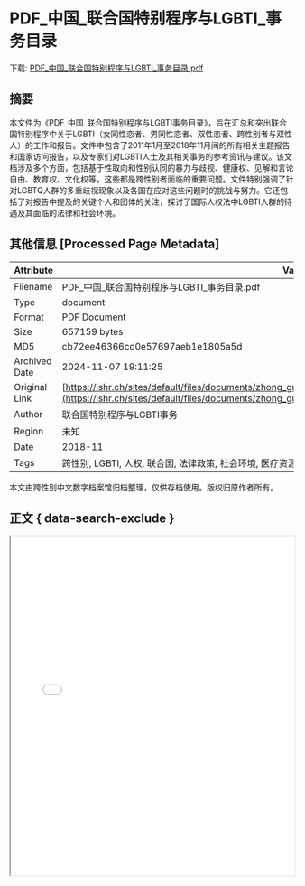 # PDF_中国_联合国特别程序与LGBTI_事务目录

<!-- tcd_download_link -->
下载: <a href="PDF_中国_联合国特别程序与LGBTI_事务目录.pdf" download>PDF_中国_联合国特别程序与LGBTI_事务目录.pdf</a>
<!-- tcd_download_link_end -->

## 摘要

<!-- tcd_abstract -->
本文件为《PDF_中国_联合国特别程序与LGBTI事务目录》，旨在汇总和突出联合国特别程序中关于LGBTI（女同性恋者、男同性恋者、双性恋者、跨性别者与双性人）的工作和报告。文件中包含了2011年1月至2018年11月间的所有相关主题报告和国家访问报告，以及专家们对LGBTI人士及其相关事务的参考资讯与建议。该文档涉及多个方面，包括基于性取向和性别认同的暴力与歧视、健康权、见解和言论自由、教育权、文化权等，这些都是跨性别者面临的重要问题。文件特别强调了针对LGBTQ人群的多重歧视现象以及各国在应对这些问题时的挑战与努力。它还包括了对报告中提及的关键个人和团体的关注，探讨了国际人权法中LGBTI人群的待遇及其面临的法律和社会环境。

<!-- tcd_abstract_end -->

## 其他信息 [Processed Page Metadata]

| Attribute       | Value                                  |
|-----------------|----------------------------------------|
| Filename        | PDF_中国_联合国特别程序与LGBTI_事务目录.pdf                             |
| Type            | document                                 |
| Format          | PDF Document                               |
| Size            | 657159 bytes                           |
| MD5             | cb72ee46366cd0e57697aeb1e1805a5d                                  |
| Archived Date   | 2024-11-07 19:11:25                             |
| Original Link   | [https://ishr.ch/sites/default/files/documents/zhong_guo_lgbtihe_te_bie_cheng_xu_final_verified_updated.pdf](https://ishr.ch/sites/default/files/documents/zhong_guo_lgbtihe_te_bie_cheng_xu_final_verified_updated.pdf)                         |
| Author          | 联合国特别程序与LGBTI事务                               |
| Region          | 未知                               |
| Date            | 2018-11                                 |
| Tags            | 跨性别, LGBTI, 人权, 联合国, 法律政策, 社会环境, 医疗资源, 性别认同, 性倾向, 文化权利                                 |

本文由跨性别中文数字档案馆归档整理，仅供存档使用。版权归原作者所有。


## 正文 { data-search-exclude }

<!-- tcd_main_text -->
<iframe src="../PDF_中国_联合国特别程序与LGBTI_事务目录.pdf" width="100%" height="600px">
    <p>无法显示PDF，请下载查看。</p>
</iframe>
<!-- tcd_main_text_end -->

